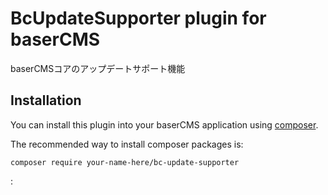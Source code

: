 # BcUpdateSupporter plugin for baserCMS

baserCMSコアのアップデートサポート機能

## Installation

You can install this plugin into your baserCMS application using [composer](https://getcomposer.org).

The recommended way to install composer packages is:

```
composer require your-name-here/bc-update-supporter
```
:
